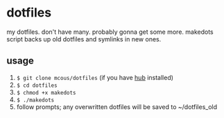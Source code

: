 # dotfiles
my dotfiles. don't have many. probably gonna get some more. makedots script backs up old dotfiles and symlinks in new ones.

## usage
1. `$ git clone mcous/dotfiles` (if you have [hub](http://defunkt.io/hub/) installed)
2. `$ cd dotfiles`
3. `$ chmod +x makedots` 
4. `$ ./makedots`
5. follow prompts; any overwritten dotfiles will be saved to ~/dotfiles_old

